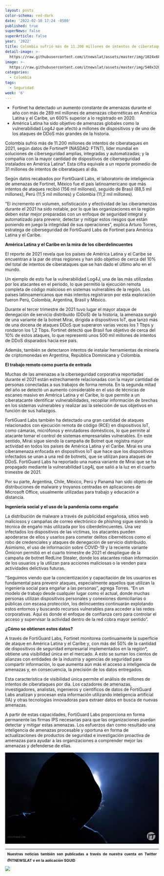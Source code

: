 ```yaml
---
layout: posts
color-schema: red-dark
date: '2022-02-10 17:24 -0500'
published: true
superNews: false
superArticle: false
year: '2022'
title: Colombia sufrió más de 11.200 millones de intentos de ciberataques en 2021
detail-image: >-
  https://raw.githubusercontent.com/itnewslat/assets/master/img/1024x680/Ataque-de-Hackers-g.jpg
image: >-
  https://raw.githubusercontent.com/itnewslat/assets/master/img/540x320/Ataque-de-Hackers-p.jpg
categories:
  - Colombia
tags:
  - Seguridad
week: '6'
---
```

- Fortinet ha detectado un aumento constante de amenazas durante el año con más de 289 mil millones de amenazas cibernéticas en América Latina y el Caribe, un 600% superior a lo registrado en 2020.
- América Latina ha sido objetivo de amenazas globales como la vulnerabilidad Log4J que afectó a millones de dispositivos y de uno de los ataques de DDoS más grandes de la historia.

Colombia sufrió más de 11.200 millones de intentos de ciberataques en 2021, según datos de Fortinet® (NASDAQ: FTNT), líder mundial en soluciones de ciberseguridad amplias, integradas y automatizadas; y la compañía con la mayor cantidad de dispositivos de ciberseguridad instalados en América Latina*. Esta cifra equivale a un reporte promedio de 31 millones de intentos de ciberataques al día.
 
Según datos recabados por FortiGuard Labs, el laboratorio de inteligencia de amenazas de Fortinet, México fue el país latinoamericano que más intentos de ataques recibió (156 mil millones), seguido de Brasil (88,5 mil millones), Perú (11,5 mil millones) y Colombia (11,2 mil millones).
 
“El incremento en volumen, sofisticación y efectividad de las ciberamenzas durante el 2021 ha sido notable, por lo que las organizaciones en la región deben estar mejor preparadas con un enfoque de seguridad integral y automatizado para prevenir, detectar y mitigar estos riesgos que están poniendo en juego la integridad de sus operaciones”, explica Arturo Torres, estratega de ciberseguridad de FortiGuard Labs de Fortinet para América Latina y el Caribe.

**América Latina y el Caribe en la mira de los ciberdelincuentes**
 
El reporte de 2021 revela que los países de América Latina y el Caribe se encuentran a la par de otras regiones y han sido objetivo de cerca del 10% del total de intentos de ciberataques que se han dado el último año en el mundo.
 
Un ejemplo de esto fue la vulnerabilidad Log4J, una de las más utilizadas por los atacantes en el período, lo que permitió la ejecución remota completa de código malicioso en sistemas vulnerables de la región. Los países latinoamericanos que más intentos registraron por esta exploración fueron Perú, Colombia, Argentina, Brasil y México.
 
Durante el tercer trimestre de 2021 tuvo lugar el mayor ataque de denegación de servicio distribuido (DDoS) de la historia, la amenaza surgió de una variante de la botnet Mirai, dirigida a dispositivos IoT, que lanzó más de una docena de ataques DDoS que superaron varias veces los 1 Tbps y rondaron los 1,2 Tbps. Fortinet detectó que Brasil fue objetivo de cerca del 10% de estos ataques, lo que representó unos 500 mil millones de intentos de DDoS disparados hacia ese país.
 
Además, también se detectaron intentos de instalar herramientas de minería de criptomonedas en Argentina, República Dominicana y Colombia.
 
**El trabajo remoto como puerta de entrada**
 
Muchas de las amenazas a la ciberseguridad corporativa reportadas durante el 2021 están estrechamente relacionadas con la mayor cantidad de personas conectadas a sus trabajos de forma remota. En la segunda mitad del año se detectó un aumento considerable en el uso de técnicas de escaneo masivo en América Latina y el Caribe, lo que permite a un ciberatacante identificar vulnerabilidades, recopilar información de brechas en los sistemas vulnerables y realizar así la selección de sus objetivos en función de sus hallazgos.
 
FortiGuard Labs también ha detectado una gran cantidad de ataques relacionados con ejecución remota de código (RCE) en dispositivos IoT, como cámaras, micrófonos y enrutadores domésticos, lo que permite al atacante tomar el control de sistemas empresariales vulnerables. En este sentido, Mirai sigue siendo la campaña de Botnet que registra mayor actividad en todos los países de América Latina y el Caribe. Mirai es una ciberamenaza enfocada en dispositivos IoT que hace que los dispositivos infectados se unan a una red de botnets, que se utilizan para ataques de DDoS. FortiGuard Labs ha reportado una nueva variante de Mirai que se ha propagado mediante la vulnerabilidad Log4j, que salió a la luz en el cuarto trimestre de 2021.
 
Por su parte, Argentina, Chile, México, Perú y Panamá han sido objeto de distribuciones de malware y troyanos centradas en aplicaciones de Microsoft Office, usualmente utilizadas para trabajo y educación a distancia.
 
**Ingeniería social y el uso de la pandemia como engaño**
 
La distribución de malware a través de publicidad engañosa, sitios web maliciosos y campañas de correo electrónico de phishing sigue siendo la técnica de engaño más utilizada por los ciberdelincuentes. Una vez infectados los dispositivos de las víctimas, los atacantes pueden apoderarse de ellos y usarlos para cometer delitos cibernéticos como el robo de credenciales y ataques de denegación de servicio distribuido. Asimismo, el uso de información sobre COVID-19 y la reciente variante Ómicron permitió en el cuarto trimestre de 2021 el despliegue de la campaña de botnet RedLine Stealer, donde los atacantes roban información de los usuarios y la utilizan para acciones maliciosas o la venden para actividades delictivas futuras.
 
“Seguimos viendo que la concientización y capacitación de los usuarios es fundamental para prevenir ataques, especialmente aquellos que utilizan la ingeniería social para engañar a las personas”, agrega Torres. “En un modelo de trabajo desde cualquier lugar como el actual, donde muchas personas utilizan dispositivos personales y conexiones domiciliarias o públicas con escasa protección, los delincuentes continuarán explotando estos entornos y buscando recursos vulnerables para acceder a las redes corporativas. Aquí es donde el enfoque de confianza cero para controlar el acceso y supervisar la actividad dentro de la red cobra mayor sentido”.
 
**¿Cómo se obtienen estos datos?**
 
A través de FortiGuard Labs, Fortinet monitorea continuamente la superficie de ataque en América Latina y el Caribe y, con más del 50% de la cantidad de dispositivos de seguridad empresarial implementados en la región*, obtiene una visibilidad única en el mercado. A esto se suman los cientos de alianzas con entidades de la industria y agencias de seguridad para compartir información, lo que aumenta aún más el acceso a inteligencia de amenazas y, en consecuencia, la precisión de los datos entregados.
 
Esta característica de visibilidad única permite el análisis de millones de intentos de ciberataques por día. Los cazadores de amenazas, investigadores, analistas, ingenieros y científicos de datos de FortiGuard Labs analizan y procesan esta información utilizando inteligencia artificial (IA) y otras tecnologías innovadoras para extraer datos en busca de nuevas amenazas.
 
A partir de estas capacidades, FortiGuard Labs proporciona en forma permanente las firmas IPS necesarias para que las organizaciones puedan detectar y mitigar estas amenazas. Los esfuerzos dan como resultado una inteligencia de amenazas procesable y oportuna en forma de actualizaciones de productos de seguridad e investigación proactiva de amenazas para ayudar a las organizaciones a comprender mejor las amenazas y defenderse de ellas.

![](https://raw.githubusercontent.com/itnewslat/assets/master/img/540x320/Ataque-de-Hackers-p.jpg)

<table style="height: 42px;" width="569">
<tbody>
<tr>
<td style="text-align: justify;"><sub><strong>Nuestras noticias también son publicadas a través de nuestra cuenta en Twitter <a href="https://twitter.com/itnewslat?lang=es">@ITNEWSLAT</a> y en la aplicación <a href="https://squidapp.co/en/">SQUID</a></strong></sub></td>
</tr>
</tbody>
</table>

<img src="https://tracker.metricool.com/c3po.jpg?hash=56f88a41e39ab42c063cc51676587a04"/>